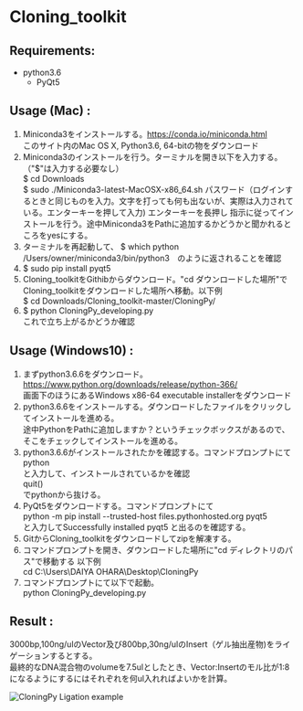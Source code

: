 # Cloning_toolkit

## Requirements:
- python3.6 
    - PyQt5 
    
## Usage (Mac) :
1. Miniconda3をインストールする。https://conda.io/miniconda.html  
   このサイト内のMac OS X, Python3.6, 64-bitの物をダウンロード
2. Miniconda3のインストールを行う。ターミナルを開き以下を入力する。（"$"は入力する必要なし）  
   $ cd Downloads  
   $ sudo ./Miniconda3-latest-MacOSX-x86_64.sh 
   パスワード（ログインするときと同じものを入力。文字を打っても何も出ないが、実際は入力されている。エンターキーを押して入力)
   エンターキーを長押し
   指示に従ってインストールを行う。途中Miniconda3をPathに追加するかどうかと聞かれるところをyesにする。
3. ターミナルを再起動して、
   $ which python 
   /Users/owner/miniconda3/bin/python3　のように返されることを確認
4. $ sudo pip install pyqt5
5. Cloning_toolkitをGithibからダウンロード。"cd ダウンロードした場所"でCloning_toolkitをダウンロードした場所へ移動。以下例  
   $ cd Downloads/Cloning_toolkit-master/CloningPy/
6. $ python CloningPy_developing.py  
   これで立ち上がるかどうか確認
   

## Usage (Windows10) :
1. まずpython3.6.6をダウンロード。https://www.python.org/downloads/release/python-366/  
   画面下のほうにあるWindows x86-64 executable installerをダウンロード  
2. python3.6.6をインストールする。ダウンロードしたファイルをクリックしてインストールを進める。  
   途中PythonをPathに追加しますか？というチェックボックスがあるので、そこをチェックしてインストールを進める。  
3. python3.6.6がインストールされたかを確認する。コマンドプロンプトにて  
   python  
   と入力して、インストールされているかを確認  
   quit()  
   でpythonから抜ける。  
4. PyQt5をダウンロードする。コマンドプロンプトにて  
   python -m pip install --trusted-host files.pythonhosted.org pyqt5  
   と入力してSuccessfully installed pyqt5 と出るのを確認する。  
5. GitからCloning_toolkitをダウンロードしてzipを解凍する。  
6. コマンドプロンプトを開き、ダウンロードした場所に"cd ディレクトリのパス"で移動する 以下例  
   cd C:\Users\DAIYA OHARA\Desktop\CloningPy  
7. コマンドプロンプトにて以下で起動。  
   python CloningPy_developing.py  
   

## Result : 
3000bp,100ng/ulのVector及び800bp,30ng/ulのInsert（ゲル抽出産物)をライゲーションするとする。  
最終的なDNA混合物のvolumeを7.5ulとしたとき、Vector:Insertのモル比が1:8になるようにするにはそれぞれを何ul入れればよいかを計算。  
  
![CloningPy Ligation example](https://user-images.githubusercontent.com/28255294/42268856-8c6f4796-7fb7-11e8-8cf8-2db9aede4af1.PNG)
